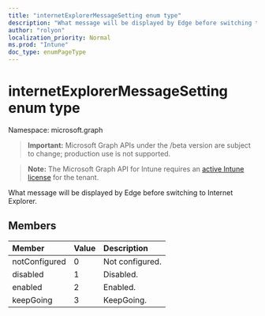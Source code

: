 ```yaml
---
title: "internetExplorerMessageSetting enum type"
description: "What message will be displayed by Edge before switching to Internet Explorer."
author: "rolyon"
localization_priority: Normal
ms.prod: "Intune"
doc_type: enumPageType
---
```


# internetExplorerMessageSetting enum type

Namespace: microsoft.graph

> **Important:** Microsoft Graph APIs under the /beta version are subject to change; production use is not supported.

> **Note:** The Microsoft Graph API for Intune requires an [active Intune license](https://go.microsoft.com/fwlink/?linkid=839381) for the tenant.

What message will be displayed by Edge before switching to Internet Explorer.

## Members
|Member|Value|Description|
|:---|:---|:---|
|notConfigured|0|Not configured.|
|disabled|1|Disabled.|
|enabled|2|Enabled.|
|keepGoing|3|KeepGoing.|



